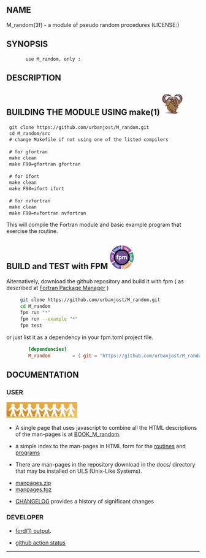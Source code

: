 ## NAME
   M_random(3f) - a module of pseudo random procedures
   (LICENSE:)
## SYNOPSIS
```text
       use M_random, only : 
```
## DESCRIPTION

## BUILDING THE MODULE USING make(1) ![gmake](docs/images/gnu.gif)
     git clone https://github.com/urbanjost/M_random.git
     cd M_random/src
     # change Makefile if not using one of the listed compilers
     
     # for gfortran
     make clean
     make F90=gfortran gfortran
     
     # for ifort
     make clean
     make F90=ifort ifort

     # for nvfortran
     make clean
     make F90=nvfortran nvfortran

This will compile the Fortran module and basic example
program that exercise the routine.

## BUILD and TEST with FPM ![-](docs/images/fpm_logo.gif)

   Alternatively, download the github repository and build it with
   fpm ( as described at [Fortran Package Manager](https://github.com/fortran-lang/fpm) )

   ```bash
        git clone https://github.com/urbanjost/M_random.git
        cd M_random
        fpm run "*"
        fpm run --example "*"
        fpm test
   ```

   or just list it as a dependency in your fpm.toml project file.

```toml
        [dependencies]
        M_random        = { git = "https://github.com/urbanjost/M_random.git" }
```

## DOCUMENTATION

### USER
![manpages](docs/images/manpages.gif)

   - A single page that uses javascript to combine all the HTML
     descriptions of the man-pages is at 
     [BOOK_M_random](https://urbanjost.github.io/M_random/BOOK_M_random.html).

   - a simple index to the man-pages in HTML form for the
   [routines](https://urbanjost.github.io/M_random/man3.html) 
   and [programs](https://urbanjost.github.io/M_random/man1.html) 

   - There are man-pages in the repository download in the docs/ directory
     that may be installed on ULS (Unix-Like Systems).

   + [manpages.zip](https://urbanjost.github.io/M_random/manpages.zip)
   + [manpages.tgz](https://urbanjost.github.io/M_random/manpages.tgz)

   - [CHANGELOG](docs/CHANGELOG.md) provides a history of significant changes

### DEVELOPER
   - [ford(1) output](https://urbanjost.github.io/M_random/fpm-ford/index.html).
<!--
   - [doxygen(1) output](https://urbanjost.github.io/M_random/doxygen_out/html/index.html).
-->
   - [github action status](docs/STATUS.md) 
---
